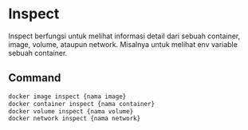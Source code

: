# Inspect
Inspect berfungsi untuk melihat informasi detail dari sebuah container, image, volume, ataupun network. Misalnya untuk melihat env variable sebuah container.

## Command
```sh
docker image inspect {nama image}
docker container inspect {nama container}
docker volume inspect {nama volume}
docker network inspect {nama network}
```

